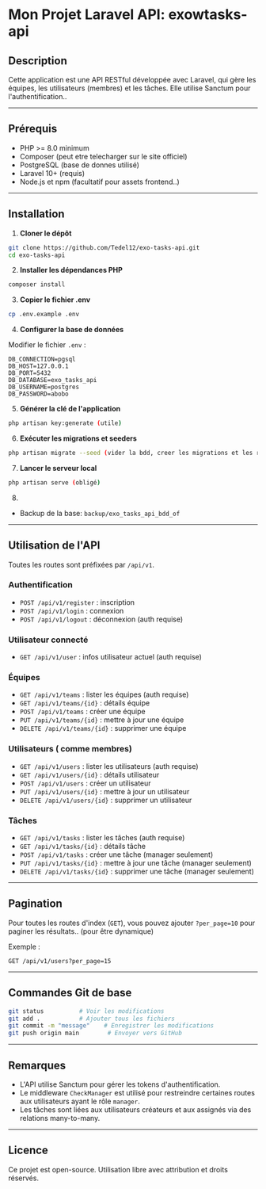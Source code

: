 # Mon Projet Laravel API: exowtasks-api

## Description

Cette application est une API RESTful développée avec Laravel, qui gère les équipes, les utilisateurs (membres) et les tâches. Elle utilise Sanctum pour l'authentification..

---

## Prérequis

* PHP >= 8.0 minimum
* Composer (peut etre telecharger sur le site officiel)
* PostgreSQL (base de donnes utilisé)
* Laravel 10+ (requis)
* Node.js et npm (facultatif pour assets frontend..)

---

## Installation

1. **Cloner le dépôt**

```bash
git clone https://github.com/Tedel12/exo-tasks-api.git
cd exo-tasks-api
```

2. **Installer les dépendances PHP**

```bash
composer install
```

3. **Copier le fichier .env**

```bash
cp .env.example .env
```

4. **Configurer la base de données**

Modifier le fichier `.env` :

```env
DB_CONNECTION=pgsql
DB_HOST=127.0.0.1
DB_PORT=5432
DB_DATABASE=exo_tasks_api
DB_USERNAME=postgres
DB_PASSWORD=abobo
```

5. **Générer la clé de l'application**

```bash
php artisan key:generate (utile)
```

6. **Exécuter les migrations et seeders**

```bash
php artisan migrate --seed (vider la bdd, creer les migrations et les remplir)
```

7. **Lancer le serveur local**

```bash
php artisan serve (obligé)
```


8.
- Backup de la base: `backup/exo_tasks_api_bdd_of`

---

## Utilisation de l'API

Toutes les routes sont préfixées par `/api/v1`.

### Authentification

* `POST /api/v1/register` : inscription
* `POST /api/v1/login` : connexion
* `POST /api/v1/logout` : déconnexion (auth requise)

### Utilisateur connecté

* `GET /api/v1/user` : infos utilisateur actuel (auth requise)

### Équipes

* `GET /api/v1/teams` : lister les équipes (auth requise)
* `GET /api/v1/teams/{id}` : détails équipe
* `POST /api/v1/teams` : créer une équipe
* `PUT /api/v1/teams/{id}` : mettre à jour une équipe
* `DELETE /api/v1/teams/{id}` : supprimer une équipe

### Utilisateurs ( comme membres)

* `GET /api/v1/users` : lister les utilisateurs (auth requise)
* `GET /api/v1/users/{id}` : détails utilisateur
* `POST /api/v1/users` : créer un utilisateur
* `PUT /api/v1/users/{id}` : mettre à jour un utilisateur
* `DELETE /api/v1/users/{id}` : supprimer un utilisateur

### Tâches

* `GET /api/v1/tasks` : lister les tâches (auth requise)
* `GET /api/v1/tasks/{id}` : détails tâche
* `POST /api/v1/tasks` : créer une tâche (manager seulement)
* `PUT /api/v1/tasks/{id}` : mettre à jour une tâche (manager seulement)
* `DELETE /api/v1/tasks/{id}` : supprimer une tâche (manager seulement)

---

## Pagination

Pour toutes les routes d'index (`GET`), vous pouvez ajouter `?per_page=10` pour paginer les résultats.. (pour être dynamique)

Exemple :

```http
GET /api/v1/users?per_page=15
```

---

## Commandes Git de base

```bash
git status          # Voir les modifications
git add .           # Ajouter tous les fichiers
git commit -m "message"    # Enregistrer les modifications
git push origin main        # Envoyer vers GitHub
```

---

## Remarques

* L'API utilise Sanctum pour gérer les tokens d'authentification.
* Le middleware `CheckManager` est utilisé pour restreindre certaines routes aux utilisateurs ayant le rôle `manager`.
* Les tâches sont liées aux utilisateurs créateurs et aux assignés via des relations many-to-many.

---

## Licence

Ce projet est open-source. Utilisation libre avec attribution et droits réservés.